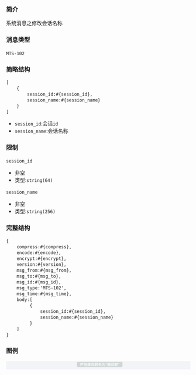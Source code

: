 ### 简介

系统消息之修改会话名称

### 消息类型

`MTS-102`

### 简略结构
```
[
    {
        session_id:#{session_id},
        session_name:#{session_name}
    }
]
```
- `session_id`:会话`id`
- `session_name`:会话名称

### 限制

`session_id`
- 非空
- 类型:`string(64)`

`session_name`
- 非空
- 类型:`string(256)`

### 完整结构
```
{
    compress:#{compress},
    encode:#{encode},
    encrypt:#{encrypt},
    version:#{version},
    msg_from:#{msg_from},
    msg_to:#{msg_to},
    msg_id:#{msg_id},
    msg_type:'MTS-102',
    msg_time:#{msg_time},
    body:[
         {
             session_id:#{session_id},
             session_name:#{session_name}
         }
    ]
}
```

### 图例

![Alt text][demo]

[demo]:https://github.com/GepengCn/tlim/blob/dev/images/MTS_102.png?raw=true
